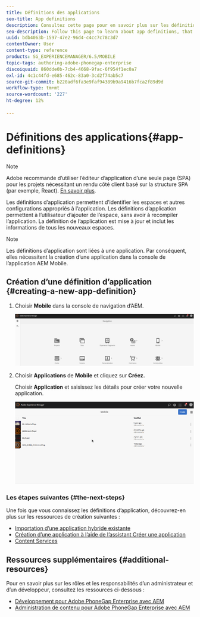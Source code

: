 ```yaml
---
title: Définitions des applications
seo-title: App definitions
description: Consultez cette page pour en savoir plus sur les définitions d’application, qui permettent d’identifier les espaces et autres configurations appropriés à l’application. Les définitions d’application permettent à l’utilisateur d’ajouter de l’espace, sans avoir à recompiler l’application.
seo-description: Follow this page to learn about app definitions, that are a way to identify what spaces and other configurations are appropriate for the app. App definitions allows the user to add space, without having to recompile the app.
uuid: bdb4063b-1597-47e2-96d4-c4cc7c78c3d7
contentOwner: User
content-type: reference
products: SG_EXPERIENCEMANAGER/6.5/MOBILE
topic-tags: authoring-adobe-phonegap-enterprise
discoiquuid: 860dde0b-7cb4-4668-9fac-6f954f1ec0a7
exl-id: 4c1c44fd-e685-462c-83a0-3cd2f74ab5c7
source-git-commit: b220adf6fa3e9faf94389b9a9416b7fca2f89d9d
workflow-type: tm+mt
source-wordcount: '227'
ht-degree: 12%

---
```


# Définitions des applications{#app-definitions}

>[!NOTE]
>
>Adobe recommande d’utiliser l’éditeur d’application d’une seule page (SPA) pour les projets nécessitant un rendu côté client basé sur la structure SPA (par exemple, React). [En savoir plus](/help/sites-developing/spa-overview.md).

Les définitions d’application permettent d’identifier les espaces et autres configurations appropriés à l’application. Les définitions d’application permettent à l’utilisateur d’ajouter de l’espace, sans avoir à recompiler l’application. La définition de l’application est mise à jour et inclut les informations de tous les nouveaux espaces.

>[!NOTE]
>
>Les définitions d’application sont liées à une application. Par conséquent, elles nécessitent la création d’une application dans la console de l’application AEM Mobile.

## Création d’une définition d’application {#creating-a-new-app-definition}

1. Choisir **Mobile** dans la console de navigation d’AEM.

   ![chlimage_1-170](assets/chlimage_1-170.png)

1. Choisir **Applications** de **Mobile** et cliquez sur **Créez.**

   Choisir **Application** et saisissez les détails pour créer votre nouvelle application.

   ![chlimage_1-11](assets/chlimage_1-11.gif)

### Les étapes suivantes {#the-next-steps}

Une fois que vous connaissez les définitions d’application, découvrez-en plus sur les ressources de création suivantes :

* [Importation d’une application hybride existante](/help/mobile/phonegap-adding-content-to-imported-app.md)
* [Création d’une application à l’aide de l’assistant Créer une application](/help/mobile/phonegap-create-new-app.md)
* [Content Services](/help/mobile/develop-content-as-a-service.md)

## Ressources supplémentaires {#additional-resources}

Pour en savoir plus sur les rôles et les responsabilités d’un administrateur et d’un développeur, consultez les ressources ci-dessous :

* [Développement pour Adobe PhoneGap Enterprise avec AEM](/help/mobile/developing-in-phonegap.md)
* [Administration de contenu pour Adobe PhoneGap Enterprise avec AEM](/help/mobile/administer-phonegap.md)
